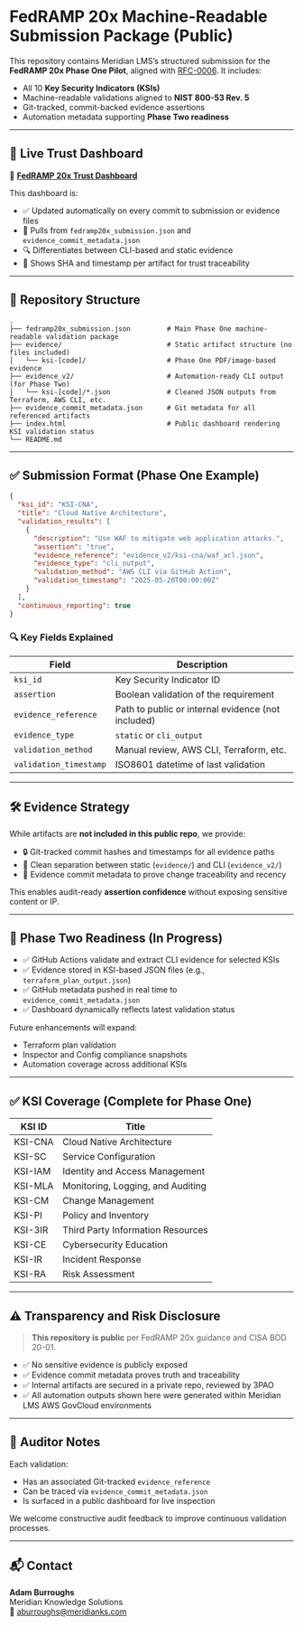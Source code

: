 # FedRAMP 20x Machine-Readable Submission Package (Public)

This repository contains Meridian LMS’s structured submission for the **FedRAMP 20x Phase One Pilot**, aligned with [RFC-0006](https://github.com/GSA/fedramp-automation/blob/main/RFC/RFC-0006.md). It includes:

- All 10 **Key Security Indicators (KSIs)**
- Machine-readable validations aligned to **NIST 800-53 Rev. 5**
- Git-tracked, commit-backed evidence assertions
- Automation metadata supporting **Phase Two readiness**

---

## 🔗 Live Trust Dashboard

📍 **[FedRAMP 20x Trust Dashboard](https://meridian-knowledge-solutions.github.io/fedramp_low-20x-pilot/)**

This dashboard is:
- ✅ Updated automatically on every commit to submission or evidence files
- 🔄 Pulls from `fedramp20x_submission.json` and `evidence_commit_metadata.json`
- 🔍 Differentiates between CLI-based and static evidence
- 🧭 Shows SHA and timestamp per artifact for trust traceability

---

## 📁 Repository Structure

```
.
├── fedramp20x_submission.json         # Main Phase One machine-readable validation package
├── evidence/                          # Static artifact structure (no files included)
│   └── ksi-[code]/                    # Phase One PDF/image-based evidence
├── evidence_v2/                       # Automation-ready CLI output (for Phase Two)
│   └── ksi-[code]/*.json              # Cleaned JSON outputs from Terraform, AWS CLI, etc.
├── evidence_commit_metadata.json      # Git metadata for all referenced artifacts
├── index.html                         # Public dashboard rendering KSI validation status
└── README.md
```

---

## ✅ Submission Format (Phase One Example)

```json
{
  "ksi_id": "KSI-CNA",
  "title": "Cloud Native Architecture",
  "validation_results": [
    {
      "description": "Use WAF to mitigate web application attacks.",
      "assertion": "true",
      "evidence_reference": "evidence_v2/ksi-cna/waf_acl.json",
      "evidence_type": "cli_output",
      "validation_method": "AWS CLI via GitHub Action",
      "validation_timestamp": "2025-05-20T00:00:00Z"
    }
  ],
  "continuous_reporting": true
}
```

### 🔍 Key Fields Explained

| Field                 | Description                                         |
|----------------------|-----------------------------------------------------|
| `ksi_id`             | Key Security Indicator ID                           |
| `assertion`          | Boolean validation of the requirement               |
| `evidence_reference` | Path to public or internal evidence (not included)  |
| `evidence_type`      | `static` or `cli_output`                            |
| `validation_method`  | Manual review, AWS CLI, Terraform, etc.             |
| `validation_timestamp` | ISO8601 datetime of last validation               |

---

## 🛠️ Evidence Strategy

While artifacts are **not included in this public repo**, we provide:
- 🔒 Git-tracked commit hashes and timestamps for all evidence paths
- 📁 Clean separation between static (`evidence/`) and CLI (`evidence_v2/`)
- 🧪 Evidence commit metadata to prove change traceability and recency

This enables audit-ready **assertion confidence** without exposing sensitive content or IP.

---

## 🚀 Phase Two Readiness (In Progress)

- ✅ GitHub Actions validate and extract CLI evidence for selected KSIs
- ✅ Evidence stored in KSI-based JSON files (e.g., `terraform_plan_output.json`)
- ✅ GitHub metadata pushed in real time to `evidence_commit_metadata.json`
- ✅ Dashboard dynamically reflects latest validation status

Future enhancements will expand:
- Terraform plan validation
- Inspector and Config compliance snapshots
- Automation coverage across additional KSIs

---

## ✅ KSI Coverage (Complete for Phase One)

| KSI ID     | Title                                |
|------------|--------------------------------------|
| KSI-CNA    | Cloud Native Architecture            |
| KSI-SC     | Service Configuration                |
| KSI-IAM    | Identity and Access Management       |
| KSI-MLA    | Monitoring, Logging, and Auditing    |
| KSI-CM     | Change Management                    |
| KSI-PI     | Policy and Inventory                 |
| KSI-3IR    | Third Party Information Resources    |
| KSI-CE     | Cybersecurity Education              |
| KSI-IR     | Incident Response                    |
| KSI-RA     | Risk Assessment                      |

---

## ⚠️ Transparency and Risk Disclosure

> **This repository is public** per FedRAMP 20x guidance and CISA BOD 20-01.

- ✅ No sensitive evidence is publicly exposed
- ✅ Evidence commit metadata proves truth and traceability
- ✅ Internal artifacts are secured in a private repo, reviewed by 3PAO
- ✅ All automation outputs shown here were generated within Meridian LMS AWS GovCloud environments

---

## 🧪 Auditor Notes

Each validation:
- Has an associated Git-tracked `evidence_reference`
- Can be traced via `evidence_commit_metadata.json`
- Is surfaced in a public dashboard for live inspection

We welcome constructive audit feedback to improve continuous validation processes.

---

## 📬 Contact

**Adam Burroughs**  
Meridian Knowledge Solutions  
📧 [aburroughs@meridianks.com](mailto:aburroughs@meridianks.com)
